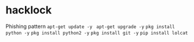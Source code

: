 # hacklock
Phishing pattern
`apt-get update -y `
`apt-get upgrade -y`
`pkg install python -y`
`pkg install python2 -y`
`pkg install git -y`
`pip install lolcat`
